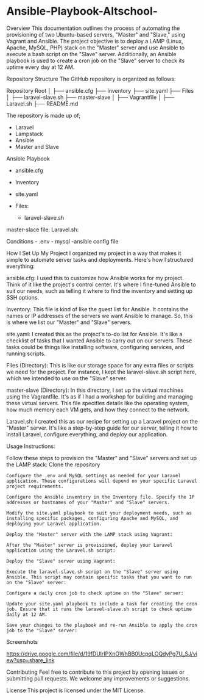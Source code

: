 # Ansible-Playbook-Altschool-


Overview
This documentation outlines the process of automating the provisioning of two Ubuntu-based servers, "Master" and "Slave," using Vagrant and Ansible. The project objective is to deploy a LAMP (Linux, Apache, MySQL, PHP) stack on the "Master" server and use Ansible to execute a bash script on the "Slave" server. Additionally, an Ansible playbook is used to create a cron job on the "Slave" server to check its uptime every day at 12 AM.

Repository Structure
The GitHub repository is organized as follows:

Repository Root
│
├── ansible.cfg
├── Inventory
├── site.yaml
├── Files
│   ├── laravel-slave.sh
├── master-slave
│   ├── Vagrantfile
│
├── Laravel.sh
├── README.md

The repository is made up of;
- Laravel
- Lampstack
- Ansible 
- Master and Slave

Ansible Playbook
- ansible.cfg
- Inventory
- site.yaml

- Files:
    - laravel-slave.sh

master-slace file:
Laravel.sh:

Conditions
    - .env
    - mysql
    -ansible config file


How I Set Up My Project
I organized my project in a way that makes it simple to automate server tasks and deployments. Here's how I structured everything:

ansible.cfg: I used this to customize how Ansible works for my project. Think of it like the project's control center. It's where I fine-tuned Ansible to suit our needs, such as telling it where to find the inventory and setting up SSH options.

Inventory: This file is kind of like the guest list for Ansible. It contains the names or IP addresses of the servers we want Ansible to manage. So, this is where we list our "Master" and "Slave" servers.

site.yaml: I created this as the project's to-do list for Ansible. It's like a checklist of tasks that I wanted Ansible to carry out on our servers. These tasks could be things like installing software, configuring services, and running scripts.

Files (Directory): This is like our storage space for any extra files or scripts we need for the project. For instance, I kept the laravel-slave.sh script here, which we intended to use on the "Slave" server.

master-slave (Directory): In this directory, I set up the virtual machines using the Vagrantfile. It's as if I had a workshop for building and managing these virtual servers. This file specifies details like the operating system, how much memory each VM gets, and how they connect to the network.

Laravel.sh: I created this as our recipe for setting up a Laravel project on the "Master" server. It's like a step-by-step guide for our server, telling it how to install Laravel, configure everything, and deploy our application.

Usage Instructions:

Follow these steps to provision the "Master" and "Slave" servers and set up the LAMP stack:
    Clone the repository

    Configure the .env and MySQL settings as needed for your Laravel application. These configurations will depend on your specific Laravel project requirements.

    Configure the Ansible inventory in the Inventory file. Specify the IP addresses or hostnames of your "Master" and "Slave" servers.

    Modify the site.yaml playbook to suit your deployment needs, such as installing specific packages, configuring Apache and MySQL, and deploying your Laravel application.

    Deploy the "Master" server with the LAMP stack using Vagrant:

    After the "Master" server is provisioned, deploy your Laravel application using the Laravel.sh script:

    Deploy the "Slave" server using Vagrant:

    Execute the laravel-slave.sh script on the "Slave" server using Ansible. This script may contain specific tasks that you want to run on the "Slave" server:

    Configure a daily cron job to check uptime on the "Slave" server:
    
    Update your site.yaml playbook to include a task for creating the cron job. Ensure that it runs the laravel-slave.sh script to check uptime daily at 12 AM.
    
    Save your changes to the playbook and re-run Ansible to apply the cron job to the "Slave" server:

Screenshots

https://drive.google.com/file/d/19fDUlrIPXnOWhBB0UcpqLOQdyPg7U_SJ/view?usp=share_link

Contributing
Feel free to contribute to this project by opening issues or submitting pull requests. We welcome any improvements or suggestions.

License
This project is licensed under the MIT License.

